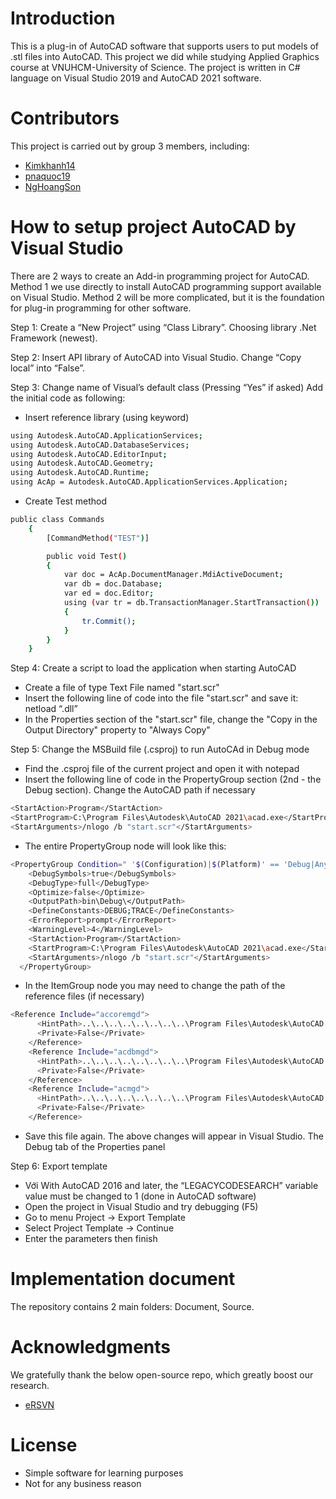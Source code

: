 # Introduction
 This is a plug-in of AutoCAD software that supports users to put models of .stl files into AutoCAD. This project we did while studying Applied Graphics course at VNUHCM-University of Science. The project is written in C# language on Visual Studio 2019 and AutoCAD 2021 software.

# Contributors
This project is carried out by group 3 members, including:
- [Kimkhanh14](https://github.com/KimKhanh14)
- [pnaquoc19](https://github.com/pnaquoc19)
- [NgHoangSon](https://github.com/NgHoangSon)

# How to setup project AutoCAD by Visual Studio
There are 2 ways to create an Add-in programming project for AutoCAD. Method 1 we use directly to install AutoCAD programming support available on Visual Studio. Method 2 will be more complicated, but it is the foundation for plug-in programming for other software.

Step 1:
Create a “New Project” using “Class Library”. Choosing library .Net Framework (newest).

Step 2:
Insert API library of AutoCAD into Visual Studio. Change “Copy local” into “False”.

Step 3:
Change name of Visual’s default class (Pressing “Yes” if asked)
Add the initial code as following:
-	Insert reference library (using keyword)
```sh
using Autodesk.AutoCAD.ApplicationServices;
using Autodesk.AutoCAD.DatabaseServices;
using Autodesk.AutoCAD.EditorInput;
using Autodesk.AutoCAD.Geometry;
using Autodesk.AutoCAD.Runtime;
using AcAp = Autodesk.AutoCAD.ApplicationServices.Application;
```
-	Create Test method
```sh
public class Commands
    {
        [CommandMethod("TEST")]

        public void Test()
        {
            var doc = AcAp.DocumentManager.MdiActiveDocument;
            var db = doc.Database;
            var ed = doc.Editor;
            using (var tr = db.TransactionManager.StartTransaction())
            {
                tr.Commit();
            }    
        }
    }
```
Step 4:
Create a script to load the application when starting AutoCAD
-	Create a file of type Text File named "start.scr"
-	Insert the following line of code into the file "start.scr" and save it:
netload “<name of project>.dll”
-	In the Properties section of the "start.scr" file, change the "Copy in the Output Directory" property to "Always Copy"

 Step 5:
Change the MSBuild file (.csproj) to run AutoCAd in Debug mode
-	Find the .csproj file of the current project and open it with notepad
-	Insert the following line of code in the PropertyGroup section (2nd - the Debug section). Change the AutoCAD path if necessary
```sh
<StartAction>Program</StartAction>
<StartProgram>C:\Program Files\Autodesk\AutoCAD 2021\acad.exe</StartProgram>
<StartArguments>/nlogo /b "start.scr"</StartArguments>
```
-	The entire PropertyGroup node will look like this:
```sh
<PropertyGroup Condition=" '$(Configuration)|$(Platform)' == 'Debug|AnyCPU' ">
    <DebugSymbols>true</DebugSymbols>
    <DebugType>full</DebugType>
    <Optimize>false</Optimize>
    <OutputPath>bin\Debug\</OutputPath>
    <DefineConstants>DEBUG;TRACE</DefineConstants>
    <ErrorReport>prompt</ErrorReport>
    <WarningLevel>4</WarningLevel>
    <StartAction>Program</StartAction>
    <StartProgram>C:\Program Files\Autodesk\AutoCAD 2021\acad.exe</StartProgram>
    <StartArguments>/nlogo /b "start.scr"</StartArguments>
  </PropertyGroup>
```
-	In the ItemGroup node you may need to change the path of the reference files (if necessary)
```sh
<Reference Include="accoremgd">
      <HintPath>..\..\..\..\..\..\..\..\Program Files\Autodesk\AutoCAD 2021\accoremgd.dll</HintPath>
      <Private>False</Private>
    </Reference>
    <Reference Include="acdbmgd">
      <HintPath>..\..\..\..\..\..\..\..\Program Files\Autodesk\AutoCAD 2021\acdbmgd.dll</HintPath>
      <Private>False</Private>
    </Reference>
    <Reference Include="acmgd">
      <HintPath>..\..\..\..\..\..\..\..\Program Files\Autodesk\AutoCAD 2021\acmgd.dll</HintPath>
      <Private>False</Private>
    </Reference>
```
-	Save this file again. The above changes will appear in Visual Studio. The Debug tab of the Properties panel

 Step 6:
Export template
-	Với With AutoCAD 2016 and later, the “LEGACYCODESEARCH” variable value must be changed to 1 (done in AutoCAD software)
-	Open the project in Visual Studio and try debugging (F5)
-	Go to menu Project -> Export Template
-	Select Project Template -> Continue
-	Enter the parameters then finish

# Implementation document
The repository contains 2 main folders: Document, Source.

# Acknowledgments
We gratefully thank the below open-source repo, which greatly boost our research.
- [eRSVN](https://www.youtube.com/playlist?list=PLcUq_rc1Vk1LZ4QyasX-2zVr6O56Ouzc8)

# License
- Simple software for learning purposes
- Not for any business reason
